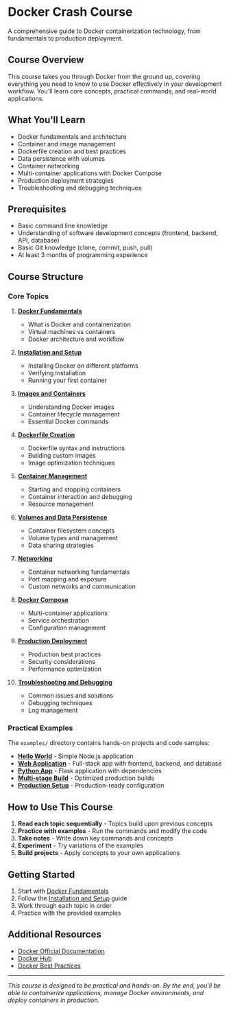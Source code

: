 # Docker Crash Course

A comprehensive guide to Docker containerization technology, from fundamentals to production deployment.

## Course Overview

This course takes you through Docker from the ground up, covering everything you need to know to use Docker effectively in your development workflow. You'll learn core concepts, practical commands, and real-world applications.

## What You'll Learn

- Docker fundamentals and architecture
- Container and image management
- Dockerfile creation and best practices
- Data persistence with volumes
- Container networking
- Multi-container applications with Docker Compose
- Production deployment strategies
- Troubleshooting and debugging techniques

## Prerequisites

- Basic command line knowledge
- Understanding of software development concepts (frontend, backend, API, database)
- Basic Git knowledge (clone, commit, push, pull)
- At least 3 months of programming experience

## Course Structure

### Core Topics

1. **[Docker Fundamentals](./01-docker-fundamentals.md)**
   - What is Docker and containerization
   - Virtual machines vs containers
   - Docker architecture and workflow

2. **[Installation and Setup](./02-installation-setup.md)**
   - Installing Docker on different platforms
   - Verifying installation
   - Running your first container

3. **[Images and Containers](./03-images-containers.md)**
   - Understanding Docker images
   - Container lifecycle management
   - Essential Docker commands

4. **[Dockerfile Creation](./04-dockerfile-creation.md)**
   - Dockerfile syntax and instructions
   - Building custom images
   - Image optimization techniques

5. **[Container Management](./05-container-management.md)**
   - Starting and stopping containers
   - Container interaction and debugging
   - Resource management

6. **[Volumes and Data Persistence](./06-volumes-data-persistence.md)**
   - Container filesystem concepts
   - Volume types and management
   - Data sharing strategies

7. **[Networking](./07-networking.md)**
   - Container networking fundamentals
   - Port mapping and exposure
   - Custom networks and communication

8. **[Docker Compose](./08-docker-compose.md)**
   - Multi-container applications
   - Service orchestration
   - Configuration management

9. **[Production Deployment](./09-production-deployment.md)**
   - Production best practices
   - Security considerations
   - Performance optimization

10. **[Troubleshooting and Debugging](./10-troubleshooting-debugging.md)**
    - Common issues and solutions
    - Debugging techniques
    - Log management

### Practical Examples

The `examples/` directory contains hands-on projects and code samples:

- **[Hello World](./examples/hello-world/)** - Simple Node.js application
- **[Web Application](./examples/web-application/)** - Full-stack app with frontend, backend, and database
- **[Python App](./examples/python-app/)** - Flask application with dependencies
- **[Multi-stage Build](./examples/multi-stage-build/)** - Optimized production builds
- **[Production Setup](./examples/production-setup/)** - Production-ready configuration

## How to Use This Course

1. **Read each topic sequentially** - Topics build upon previous concepts
2. **Practice with examples** - Run the commands and modify the code
3. **Take notes** - Write down key commands and concepts
4. **Experiment** - Try variations of the examples
5. **Build projects** - Apply concepts to your own applications

## Getting Started

1. Start with [Docker Fundamentals](./01-docker-fundamentals.md)
2. Follow the [Installation and Setup](./02-installation-setup.md) guide
3. Work through each topic in order
4. Practice with the provided examples

## Additional Resources

- [Docker Official Documentation](https://docs.docker.com/)
- [Docker Hub](https://hub.docker.com/)
- [Docker Best Practices](https://docs.docker.com/develop/best-practices/)

---

*This course is designed to be practical and hands-on. By the end, you'll be able to containerize applications, manage Docker environments, and deploy containers in production.*
